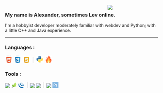 <img align="right" style="float:right; width: 33%;" src="https://github-readme-stats.vercel.app/api/top-langs/?username=alexandsr&show_icons=true&theme=github_dark_dimmed&layout=compact">

### My name is Alexander, sometimes Lev online.
I'm a hobbyist developer moderately familiar with webdev and Python; with a little C++ and Java experience.

---

### Languages : 

<div id="languages">
  <img src="html.png" style="width: 5%" > 
  <img src="css.png" style="width: 5%"> 
  <img src="js.png" style="width: 5%"> 
  <img src="line.png" style="width: 2%"> 
  <img src="https://github.com/devicons/devicon/blob/master/icons/python/python-original.svg" style="width: 5%">
  <img src="mojo.png" style="width: 5%">


<!--   
<img src="line.png" style="width: 2%"> 
  <img src="https://em-content.zobj.net/thumbs/120/google/110/flag-for-sweden_1f1f8-1f1ea.png" style="width: 5%"> 
  <img src="https://em-content.zobj.net/thumbs/120/google/110/flag-for-england_1f3f4-e0067-e0062-e0065-e006e-e0067-e007f.png" style="width: 5%"> 
  <img src="https://em-content.zobj.net/thumbs/120/google/110/flag-for-germany_1f1e9-1f1ea.png" style="width: 5%"> 
-->
</div>


### Tools :

<div id="tools">
  <img src="https://images.ctfassets.net/nrgyaltdicpt/6qSXAo1CYEeBn5RkKLOR64/19c74bfb9a32772e353ff25c6f0070f5/ologo_square_colour_light_bg.png" style="width: 4%"> 
  <img src="leaflet.png" style="width: 4%"> 
  <img src="https://raw.githubusercontent.com/devicons/devicon/master/icons/jquery/jquery-plain.svg" style="width: 4%">
  <img src="line.png" style="width: 2%"> 
  <img src="https://i.ibb.co/kSYBHvW/6a00d83451706569e2017d3ca87d4c970c-removebg-preview.png" style="width: 4%"> 
  <img src="https://www.blockbench.net/images/logos/icon.png" style="width: 4%"> 
  <img src="line.png" style="width: 2%"> 
  <img src="https://i.imgur.com/51dSsGk.png" style="width: 4%"> 
  <img src="https://raw.githubusercontent.com/devicons/devicon/master/icons/photoshop/photoshop-plain.svg" style="width: 4%"> 
</div>
